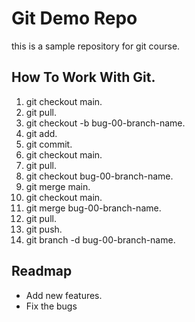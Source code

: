 # Git Demo Repo
this is a sample repository for git course.

## How To Work With Git.
1. git checkout main.
2. git pull.
3. git checkout -b bug-00-branch-name.
4. git add.
5. git commit.
6. git checkout main.
7. git pull.
8. git checkout bug-00-branch-name.
9. git merge main.
10. git checkout main.
11. git merge bug-00-branch-name.
12. git pull.
13. git push.
14. git branch -d bug-00-branch-name.

## Readmap
 * Add new features.
 * Fix the bugs
